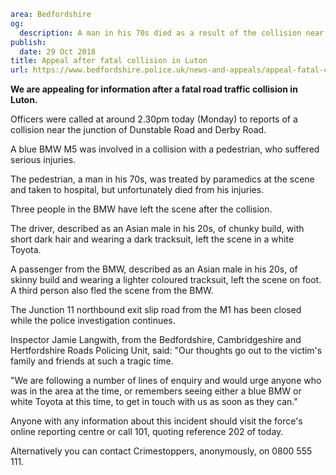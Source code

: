```yaml
area: Bedfordshire
og:
  description: A man in his 70s died as a result of the collision near the junction of Dunstable Road and Derby Road on Monday afternoon.
publish:
  date: 29 Oct 2018
title: Appeal after fatal collision in Luton
url: https://www.bedfordshire.police.uk/news-and-appeals/appeal-fatal-collision-luton-oct2018
```

**We are appealing for information after a fatal road traffic collision in Luton.**

Officers were called at around 2.30pm today (Monday) to reports of a collision near the junction of Dunstable Road and Derby Road.

A blue BMW M5 was involved in a collision with a pedestrian, who suffered serious injuries.

The pedestrian, a man in his 70s, was treated by paramedics at the scene and taken to hospital, but unfortunately died from his injuries.

Three people in the BMW have left the scene after the collision.

The driver, described as an Asian male in his 20s, of chunky build, with short dark hair and wearing a dark tracksuit, left the scene in a white Toyota.

A passenger from the BMW, described as an Asian male in his 20s, of skinny build and wearing a lighter coloured tracksuit, left the scene on foot. A third person also fled the scene from the BMW.

The Junction 11 northbound exit slip road from the M1 has been closed while the police investigation continues.

Inspector Jamie Langwith, from the Bedfordshire, Cambridgeshire and Hertfordshire Roads Policing Unit, said: "Our thoughts go out to the victim's family and friends at such a tragic time.

"We are following a number of lines of enquiry and would urge anyone who was in the area at the time, or remembers seeing either a blue BMW or white Toyota at this time, to get in touch with us as soon as they can."

Anyone with any information about this incident should visit the force's online reporting centre or call 101, quoting reference 202 of today.

Alternatively you can contact Crimestoppers, anonymously, on 0800 555 111.
